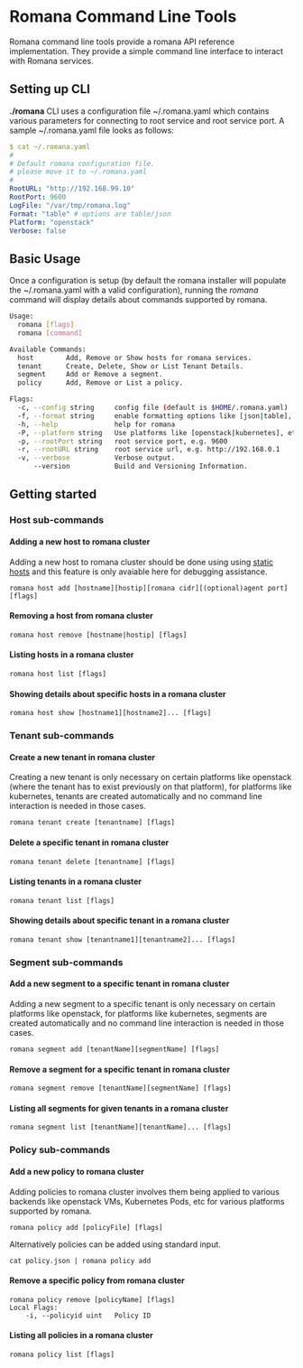 # Romana Command Line Tools

Romana command line tools provide a romana API reference implementation.
They provide a simple command line interface to interact with Romana services.

## Setting up CLI

**./romana** CLI uses a configuration file ~/.romana.yaml which contains
various parameters for connecting to root service and root service port.
A sample ~/.romana.yaml file looks as follows:

```yaml
$ cat ~/.romana.yaml 
#
# Default romana configuration file.
# please move it to ~/.romana.yaml
#
RootURL: "http://192.168.99.10"
RootPort: 9600
LogFile: "/var/tmp/romana.log"
Format: "table" # options are table/json 
Platform: "openstack"
Verbose: false
```

## Basic Usage

Once a configuration is setup (by default the romana installer will
populate the ~/.romana.yaml with a valid configuration), running the
*romana* command will display details about commands supported by
romana.

```bash
Usage:
  romana [flags]
  romana [command]

Available Commands:
  host        Add, Remove or Show hosts for romana services.
  tenant      Create, Delete, Show or List Tenant Details.
  segment     Add or Remove a segment.
  policy      Add, Remove or List a policy.

Flags:
  -c, --config string     config file (default is $HOME/.romana.yaml)
  -f, --format string     enable formatting options like [json|table], etc.
  -h, --help              help for romana
  -P, --platform string   Use platforms like [openstack|kubernetes], etc.
  -p, --rootPort string   root service port, e.g. 9600
  -r, --rootURL string    root service url, e.g. http://192.168.0.1
  -v, --verbose           Verbose output.
      --version           Build and Versioning Information.
```

## Getting started

### Host sub-commands

#### Adding a new host to romana cluster
Adding a new host to romana cluster should be done
using using [static hosts](https://github.com/romana/romana/blob/master/static_hosts.md)
and this feature is only avaiable here for debugging assistance.
```
romana host add [hostname][hostip][romana cidr][(optional)agent port] [flags]
```

#### Removing a host from romana cluster
```
romana host remove [hostname|hostip] [flags]
```

#### Listing hosts in a romana cluster
```
romana host list [flags]
```

#### Showing details about specific hosts in a romana cluster
```
romana host show [hostname1][hostname2]... [flags]
```

### Tenant sub-commands

#### Create a new tenant in romana cluster
Creating a new tenant is only necessary on certain platforms
like openstack (where the tenant has to exist previously on
that platform), for platforms like kubernetes, tenants are
created automatically and no command line interaction is
needed in those cases.
```
romana tenant create [tenantname] [flags]
```

#### Delete a specific tenant in romana cluster
```
romana tenant delete [tenantname] [flags]
```

#### Listing tenants in a romana cluster
```
romana tenant list [flags]
```

#### Showing details about specific tenant in a romana cluster
```
romana tenant show [tenantname1][tenantname2]... [flags]
```

### Segment sub-commands

#### Add a new segment to a specific tenant in romana cluster
Adding a new segment to a specific tenant is only necessary on
certain platforms like openstack, for platforms like kubernetes,
segments are created automatically and no command line interaction
is needed in those cases.
```
romana segment add [tenantName][segmentName] [flags]
```

#### Remove a segment for a specific tenant in romana cluster
```
romana segment remove [tenantName][segmentName] [flags]
```

#### Listing all segments for given tenants in a romana cluster
```
romana segment list [tenantName][tenantName]... [flags]
```

### Policy sub-commands

#### Add a new policy to romana cluster
Adding policies to romana cluster involves them being applied
to various backends like openstack VMs, Kubernetes Pods, etc
for various platforms supported by romana.
```
romana policy add [policyFile] [flags]
```
Alternatively policies can be added using standard input.
```
cat policy.json | romana policy add
```

#### Remove a specific policy from romana cluster
```
romana policy remove [policyName] [flags]
Local Flags:
    -i, --policyid uint   Policy ID
```

#### Listing all policies in a romana cluster
```
romana policy list [flags]
```
